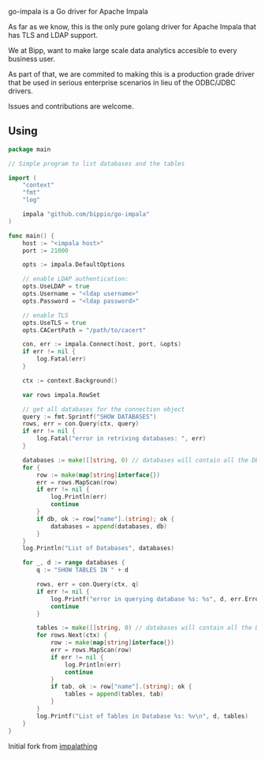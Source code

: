 go-impala is a Go driver for Apache Impala

As far as we know, this is the only pure golang driver for Apache Impala that has TLS and LDAP support.

We at Bipp, want to make large scale data analytics accesible to every business user.

As part of that, we are commited to making this is a production grade driver that be used in serious enterprise scenarios in lieu of the ODBC/JDBC drivers.

Issues and contributions are welcome. 

## Using
```go
package main

// Simple program to list databases and the tables

import (
	"context"
	"fmt"
	"log"

	impala "github.com/bippio/go-impala"
)

func main() {
	host := "<impala host>"
	port := 21000

	opts := impala.DefaultOptions

	// enable LDAP authentication:
	opts.UseLDAP = true
	opts.Username = "<ldap username>"
	opts.Password = "<ldap password>"

	// enable TLS
	opts.UseTLS = true
	opts.CACertPath = "/path/to/cacert"

	con, err := impala.Connect(host, port, &opts)
	if err != nil {
		log.Fatal(err)
	}

	ctx := context.Background()

	var rows impala.RowSet

	// get all databases for the connection object
	query := fmt.Sprintf("SHOW DATABASES")
	rows, err = con.Query(ctx, query)
	if err != nil {
		log.Fatal("error in retriving databases: ", err)
	}

	databases := make([]string, 0) // databases will contain all the DBs to enumerate later
	for {
		row := make(map[string]interface{})
		err = rows.MapScan(row)
		if err != nil {
			log.Println(err)
			continue
		}
		if db, ok := row["name"].(string); ok {
			databases = append(databases, db)
		}
	}
	log.Println("List of Databases", databases)

	for _, d := range databases {
		q := "SHOW TABLES IN " + d

		rows, err = con.Query(ctx, q)
		if err != nil {
			log.Printf("error in querying database %s: %s", d, err.Error())
			continue
		}

		tables := make([]string, 0) // databases will contain all the DBs to enumerate later
		for rows.Next(ctx) {
			row := make(map[string]interface{})
			err = rows.MapScan(row)
			if err != nil {
				log.Println(err)
				continue
			}
			if tab, ok := row["name"].(string); ok {
				tables = append(tables, tab)
			}
		}
		log.Printf("List of Tables in Database %s: %v\n", d, tables)
	}
}

```
Initial fork from [impalathing](https://github.com/koblas/impalathing)
